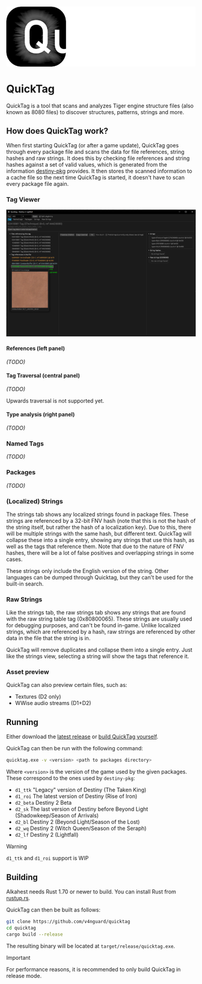 ![quicktag logo](./quicktag_full.png)

# QuickTag

QuickTag is a tool that scans and analyzes Tiger engine structure files (also known as 8080 files) to discover structures, patterns, strings and more.


## How does QuickTag work?
When first starting QuickTag (or after a game update), QuickTag goes through every package file and scans the data for file references, string hashes and raw strings. <!-- TODO(cohae): Document these -->
It does this by checking file references and string hashes against a set of valid values, which is generated from the information [destiny-pkg](https://github.com/v4nguard/destiny-pkg) provides. It then stores the scanned information to a cache file so the next time QuickTag is started, it doesn't have to scan every package file again.


### Tag Viewer
![tag view](./.github/readme_tag_view.png)

#### References (left panel)
*(TODO)*

#### Tag Traversal (central panel)
*(TODO)*

Upwards traversal is not supported yet.

#### Type analysis (right panel)
*(TODO)*

### Named Tags
*(TODO)*

### Packages
*(TODO)*

### (Localized) Strings
The strings tab shows any localized strings found in package files. These strings are referenced by a 32-bit FNV hash (note that this is not the hash of the string itself, but rather the hash of a localization key). Due to this, there will be multiple strings with the same hash, but different text. QuickTag will collapse these into a single entry, showing any strings that use this hash, as well as the tags that reference them. Note that due to the nature of FNV hashes, there will be a lot of false positives and overlapping strings in some cases.

These strings only include the English version of the string. Other languages can be dumped through Quicktag, but they can't be used for the built-in search.

### Raw Strings
Like the strings tab, the raw strings tab shows any strings that are found with the raw string table tag (0x80800065). These strings are usually used for debugging purposes, and can't be found in-game. Unlike localized strings, which are referenced by a hash, raw strings are referenced by other data in the file that the string is in.

QuickTag will remove duplicates and collapse them into a single entry. Just like the strings view, selecting a string will show the tags that reference it.

### Asset preview
QuickTag can also preview certain files, such as:
- Textures (D2 only)
- WWise audio streams (D1+D2)

## Running
Either download the [latest release](https://github.com/v4nguard/quicktag/releases) or [build QuickTag yourself](#building).

QuickTag can then be run with the following command:
```sh
quicktag.exe -v <version> <path to packages directory>
```

Where `<version>` is the version of the game used by the given packages. These correspond to the ones used by `destiny-pkg`:
- `d1_ttk` "Legacy" version of Destiny (The Taken King)
- `d1_roi` The latest version of Destiny (Rise of Iron)
- `d2_beta` Destiny 2 Beta
- `d2_sk` The last version of Destiny before Beyond Light (Shadowkeep/Season of Arrivals)
- `d2_bl` Destiny 2 (Beyond Light/Season of the Lost)
- `d2_wq` Destiny 2 (Witch Queen/Season of the Seraph)
- `d2_lf` Destiny 2 (Lightfall)

> [!WARNING]  
> `d1_ttk` and `d1_roi` support is WIP

## Building
Alkahest needs Rust 1.70 or newer to build. You can install Rust from [rustup.rs](https://rustup.rs/).

QuickTag can then be built as follows:
```sh
git clone https://github.com/v4nguard/quicktag
cd quicktag
cargo build --release
```
The resulting binary will be located at `target/release/quicktag.exe`.
> [!IMPORTANT]  
> For performance reasons, it is recommended to only build QuickTag in release mode.